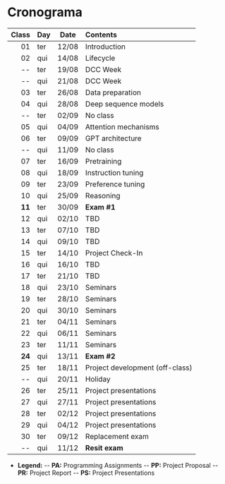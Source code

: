 # Cronograma

|  Class | Day | Date  | Contents                        |
| -----: | --- | ----- | :------------------------------ |
|     01 | ter | 12/08 | Introduction                    |
|     02 | qui | 14/08 | Lifecycle                       |
|     -- | ter | 19/08 | DCC Week                        |
|     -- | qui | 21/08 | DCC Week                        |
|     03 | ter | 26/08 | Data preparation                |
|     04 | qui | 28/08 | Deep sequence models            |
|     -- | ter | 02/09 | No class                        |
|     05 | qui | 04/09 | Attention mechanisms            |
|     06 | ter | 09/09 | GPT architecture                |
|     -- | qui | 11/09 | No class                        |
|     07 | ter | 16/09 | Pretraining                     |
|     08 | qui | 18/09 | Instruction tuning              |
|     09 | ter | 23/09 | Preference tuning               |
|     10 | qui | 25/09 | Reasoning                       |
| **11** | ter | 30/09 | **Exam #1**                     |
|     12 | qui | 02/10 | TBD                             |
|     13 | ter | 07/10 | TBD                             |
|     14 | qui | 09/10 | TBD                             |
|     15 | ter | 14/10 | Project Check-In                |
|     16 | qui | 16/10 | TBD                             |
|     17 | ter | 21/10 | TBD                             |
|     18 | qui | 23/10 | Seminars                        |
|     19 | ter | 28/10 | Seminars                        |
|     20 | qui | 30/10 | Seminars                        |
|     21 | ter | 04/11 | Seminars                        |
|     22 | qui | 06/11 | Seminars                        |
|     23 | ter | 11/11 | Seminars                        |
| **24** | qui | 13/11 | **Exam #2**                     |
|     25 | ter | 18/11 | Project development (off-class) |
|     -- | qui | 20/11 | Holiday                         |
|     26 | ter | 25/11 | Project presentations           |
|     27 | qui | 27/11 | Project presentations           |
|     28 | ter | 02/12 | Project presentations           |
|     29 | qui | 04/12 | Project presentations           |
|     30 | ter | 09/12 | Replacement exam                |
|     -- | qui | 11/12 | **Resit exam**                  |

- **Legend:**
  -- **PA:** Programming Assignments
  -- **PP:** Project Proposal
  -- **PR:** Project Report
  -- **PS:** Project Presentations
